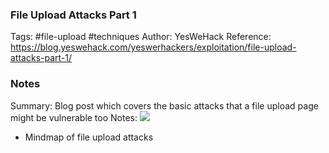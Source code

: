 ### File Upload Attacks Part 1
Tags: #file-upload #techniques
Author: YesWeHack
Reference: https://blog.yeswehack.com/yeswerhackers/exploitation/file-upload-attacks-part-1/

### Notes
Summary: Blog post which covers the basic attacks that a file upload page might be vulnerable too
Notes:
![](https://blog.yeswehack.com/wp-content/uploads/mindmap.png.webp)
- Mindmap of file upload attacks

